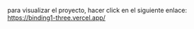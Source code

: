 para visualizar el proyecto, hacer click en el siguiente enlace:
https://binding1-three.vercel.app/
